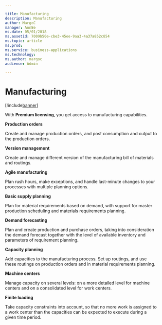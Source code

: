 ```yaml
---

title: Manufacturing
description: Manufacturing
author: MargoC
manager: AnnBe
ms.date: 05/01/2018
ms.assetid: 7009b50e-cbe3-45ee-9aa3-4a37a852c854
ms.topic: article
ms.prod: 
ms.service: business-applications
ms.technology: 
ms.author: margoc
audience: Admin

---
```

#  Manufacturing




[!include[banner](../../includes/banner.md)]

With **Premium licensing**, you get access to manufacturing capabilities.

**Production orders**

Create and manage production orders, and post consumption and output to the
production orders.

**Version management**

Create and manage different version of the manufacturing bill of materials and
routings.

**Agile manufacturing**

Plan rush hours, make exceptions, and handle last-minute changes to your
processes with multiple planning options.

**Basic supply planning**

Plan for material requirements based on demand, with support for master
production scheduling and materials requirements planning.

**Demand forecasting**

Plan and create production and purchase orders, taking into consideration the
demand forecast together with the level of available inventory and parameters of
requirement planning.

**Capacity planning**

Add capacities to the manufacturing process. Set up routings, and use these
routings on production orders and in material requirements planning.

**Machine centers**

Manage capacity on several levels: on a more detailed level for machine centers
and on a consolidated level for work centers.

**Finite loading**

Take capacity constraints into account, so that no more work is assigned to a
work center than the capacities can be expected to execute during a given time
period.
